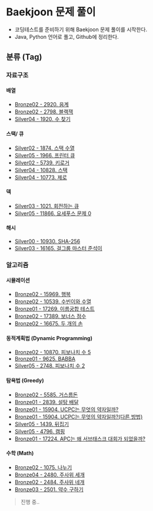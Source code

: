 # Baekjoon 문제 풀이
  
+ 코딩테스트를 준비하기 위해 Baekjoon 문제 풀이를 시작한다.
+ Java, Python 언어로 풀고, Github에 정리한다.  
    
## 분류 (Tag)

### 자료구조

#### 배열

+ [Bronze02 - 2920. 음계](https://github.com/MIN-04/CodingTest-Baekjoon/blob/master/Tag/Array/no2920.py "Bronze02 - 2920. 음계")
+ [Bronze02 - 2798. 블랙잭](https://github.com/MIN-04/CodingTest-Baekjoon/blob/master/Tag/Array/no2798.py "Bronze02 - 2798. 블랙잭")
+ [Silver04 - 1920. 수 찾기](https://github.com/MIN-04/CodingTest-Baekjoon/blob/master/Tag/Array/no1920.py "Silver04 - 1920. 수 찾기")

#### 스택/ 큐

+ [Silver02 - 1874. 스택 수열](https://github.com/MIN-04/CodingTest-Baekjoon/blob/master/Tag/StackQueue/no1874.py "Silver02 - 1874. 스택 수열")
+ [Silver05 - 1966. 프린터 큐](https://github.com/MIN-04/CodingTest-Baekjoon/blob/master/Tag/StackQueue/no1966.py "Silver05 - 1966. 프린터 큐")
+ [Silver02 - 5739. 키로거](https://github.com/MIN-04/CodingTest-Baekjoon/blob/master/Tag/StackQueue/no5397.py "Silver02 - 5739. 키로거")
+ [Silver04 - 10828. 스택](https://github.com/MIN-04/CodingTest-Baekjoon/blob/master/Tag/StackQueue/no10828.py "Silver04 - 10828. 스택")
+ [Silver04 - 10773. 제로](https://github.com/MIN-04/CodingTest-Baekjoon/blob/master/Tag/StackQueue/no10773.py "Silver04 - 10773. 제로")

#### 덱

+ [Silver03 - 1021. 회전하는 큐](https://github.com/MIN-04/CodingTest-Baekjoon/blob/master/Tag/Deque/no1021.py "Silver03 - 1021. 회전하는 큐")
+ [Silver05 - 11866. 요세푸스 문제 0](https://github.com/MIN-04/CodingTest-Baekjoon/blob/master/Tag/Deque/no11866.py "Silver05 - 11866. 요세푸스 문제 0")

#### 해시

+ [Silver00 - 10930. SHA-256](https://github.com/MIN-04/CodingTest-Baekjoon/blob/master/Tag/Hash/no10930.py "Silver00 - 10930. SHA-256")
+ [Silver03 - 16165. 걸그룹 마스터 준석이](https://github.com/MIN-04/CodingTest-Baekjoon/blob/master/Tag/Hash/no16165.py "Silver03 - 16165. 걸그룹 마스터 준석이")

### 알고리즘

#### 시뮬레이션

+ [Bronze02 - 15969. 행복](https://github.com/MIN-04/CodingTest-Baekjoon/blob/master/Tag/Simulation/no15969.py "Bronze02 - 15969. 행복")
+ [Bronze02 - 10539. 수빈이와 수열](https://github.com/MIN-04/CodingTest-Baekjoon/blob/master/Tag/Simulation/no10539.py "Bronze02 - 10539. 수빈이와 수열")
+ [Bronze01 - 17269. 이름궁합 테스트](https://github.com/MIN-04/CodingTest-Baekjoon/blob/master/Tag/Simulation/no17269.py "Bronze01 - 17269. 이름궁합 테스트")
+ [Bronze02 - 17389. 보너스 점수](https://github.com/MIN-04/CodingTest-Baekjoon/blob/master/Tag/Simulation/no17389.py "Bronze02 - 17389. 보너스 점수")
+ [Bronze02 - 16675. 두 개의 손](https://github.com/MIN-04/CodingTest-Baekjoon/blob/master/Tag/Simulation/no16675.py "Bronze02 - 16675. 두 개의 손")

#### 동적계획법 (Dynamic Programming)
  
+ [Bronze02 - 10870. 피보나치 수 5](https://github.com/MIN-04/CodingTest-Baekjoon/blob/master/Tag/DP/No10870.java "Bronze02 - 10870. 피보나치 수 5")
+ [Bronze01 - 9625. BABBA](https://github.com/MIN-04/CodingTest-Baekjoon/blob/master/Tag/DP/No9625.java "Bronze01 - 9625. BABBA")
+ [Silver05 - 2748. 피보나치 수 2](https://github.com/MIN-04/CodingTest-Baekjoon/blob/master/Tag/DP/No2748.java "Silver05 - 2748. 피보나치 수 2")
  
#### 탐욕법 (Greedy)
  
+ [Bronze02 - 5585. 거스름돈](https://github.com/MIN-04/CodingTest-Baekjoon/blob/master/Tag/Greedy/No5585.java "Bronze02 - 5585. 거스름돈")
+ [Bronze01 - 2839. 설탕 배달](https://github.com/MIN-04/CodingTest-Baekjoon/blob/master/Tag/Greedy/No2839.java "Bronze01 - 2839. 설탕 배달")
+ [Bronze01 - 15904. UCPC는 무엇의 약자일까?](https://github.com/MIN-04/CodingTest-Baekjoon/blob/master/Tag/Greedy/No15904.java "Bronze01 - 15904. UCPC는 무엇의 약자일까?")
+ [Bronze01 - 15904. UCPC는 무엇의 약자일까?(다른 방법)](https://github.com/MIN-04/CodingTest-Baekjoon/blob/master/Tag/Greedy/No15904_2.java "Bronze01 - 15904. UCPC는 무엇의 약자일까?(다른 방법)")
+ [Silver05 - 1439. 뒤집기](https://github.com/MIN-04/CodingTest-Baekjoon/blob/master/Tag/Greedy/No1439.java "Silver05 - 1439. 뒤집기")
+ [Silver05 - 4796. 캠핑](https://github.com/MIN-04/CodingTest-Baekjoon/blob/master/Tag/Greedy/No4796.java "Silver05 - 4796. 캠핑")
+ [Bronze01 - 17224. APC는 왜 서브태스크 대회가 되었을까?](https://github.com/MIN-04/CodingTest-Baekjoon/blob/master/Tag/Greedy/no17224.py "Bronze01 - 17224. APC는 왜 서브태스크 대회가 되었을까?")
  
#### 수학 (Math)
+ [Bronze02 - 1075. 나누기](https://github.com/MIN-04/CodingTest-Baekjoon/blob/master/Tag/Math/No1075.java "Bronze02 - 1075. 나누기")  
+ [Bronze04 - 2480. 주사위 세개](https://github.com/MIN-04/CodingTest-Baekjoon/blob/master/Tag/Math/no2480.py "Bronze04 - 2480. 주사위 세개") 
+ [Bronze02 - 2484. 주사위 네개](https://github.com/MIN-04/CodingTest-Baekjoon/blob/master/Tag/Math/no2484.py "Bronze02 - 2484. 주사위 네개") 
+ [Bronze03 - 2501. 약수 구하기](https://github.com/MIN-04/CodingTest-Baekjoon/blob/master/Tag/Math/no2501.py "Bronze03 - 2501. 약수 구하기") 
 
> 진행 중..
